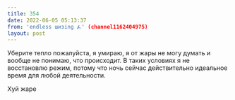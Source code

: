 ```yaml
---
title: 354
date: 2022-06-05 05:13:37
from: 'endless шизing ⍼' (channel1162404975)
layout: post
---
```


Уберите тепло пожалуйста, я умираю, я от жары не могу думать и вообще не понимаю, что происходит. В таких условиях я не восстановлю режим, потому что ночь сейчас действительно идеальное время для любой деятельности.

Хуй жаре
